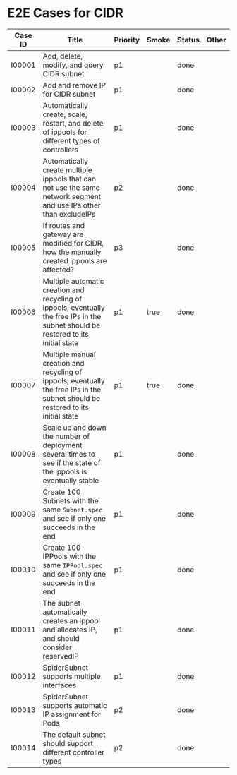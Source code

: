 # E2E Cases for CIDR

| Case ID | Title                                                                                                                               | Priority | Smoke | Status | Other |
| ------- | ----------------------------------------------------------------------------------------------------------------------------------- | -------- | ----- | ------ | ----- |
| I00001  | Add, delete, modify, and query CIDR subnet                                                                                          |   p1     |       |  done  |       |
| I00002  | Add and remove IP for CIDR subnet                                                                                                   |   p1     |       |  done  |       |
| I00003  | Automatically create, scale, restart, and delete of ippools for different types of controllers                                      |   p1     |       |  done  |       |
| I00004  | Automatically create multiple ippools that can not use the same network segment and use IPs other than excludeIPs                   |   p2     |       |  done  |       |
| I00005  | If routes and gateway are modified for CIDR, how the manually created ippools are affected?                                         |   p3     |       |  done  |       |
| I00006  | Multiple automatic creation and recycling of ippools, eventually the free IPs in the subnet should be restored to its initial state |   p1     | true  |  done  |       |
| I00007  | Multiple manual creation and recycling of ippools, eventually the free IPs in the subnet should be restored to its initial state    |   p1     | true  |  done  |       |
| I00008  | Scale up and down the number of deployment several times to see if the state of the ippools is eventually stable                    |   p1     |       |  done  |       |
| I00009  | Create 100 Subnets with the same `Subnet.spec` and see if only one succeeds in the end                                              |   p1     |       |  done  |       |
| I00010  | Create 100 IPPools with the same `IPPool.spec` and see if only one succeeds in the end                                              |   p1     |       |  done  |       |
| I00011  | The subnet automatically creates an ippool and allocates IP, and should consider reservedIP                                         |   p1     |       |  done  |       |
| I00012  | SpiderSubnet supports multiple interfaces                                                                                           |   p1     |       |  done  |       |
| I00013  | SpiderSubnet supports automatic IP assignment for Pods                                                                              |   p2     |       |  done  |       |
| I00014  | The default subnet should support different controller types                                                                        |   p2     |       |  done  |       |

